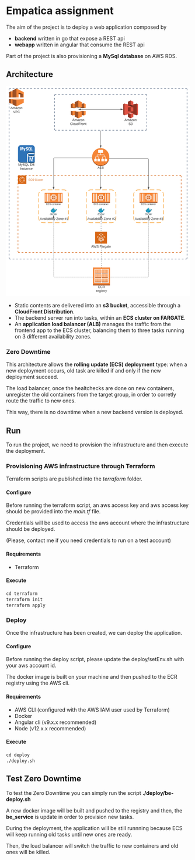 # Empatica assignment #

The aim of the project is to deploy a web application composed by
* **backend** written in go that expose a REST api
* **webapp** written in angular that consume the REST api

Part of the project is also provisioning a **MySql database** on AWS RDS.

## Architecture ##

![](./assets/architecture.svg)

- Static contents are delivered into an **s3 bucket**, accessible through a **CloudFront Distribution**.
- The backend server run into tasks, within an **ECS cluster on FARGATE**.
- An **application load balancer (ALB)** manages the traffic from the frontend app to the ECS cluster, balancing them to three tasks running on 3 different availability zones.

### Zero Downtime ###

This architecture allows the **rolling update (ECS) deployment** type: when a new deployment occurs, old task are killed if and only if the new deployment succeed.

The load balancer, once the healtchecks are done on new containers, unregister the old containers from the target group, in order to corretly route the traffic to new ones.

This way, there is no downtime when a new backend version is deployed.

## Run ##

To run the project, we need to provision the infrastructure and then execute the deployment.

### Provisioning AWS infrastructure through Terraform ###

Terraform scripts are published into the _terraform_ folder.

#### Configure ####

Before running the terraform script, an aws access key and aws access key should be provided into the _main.tf_ file.

Credentials will be used to access the aws account where the infrastructure should be deployed.

(Please, contact me if you need credentials to run on a test account)

#### Requirements ####

* Terraform

#### Execute ####

```shell
cd terraform
terraform init
terraform apply
```

### Deploy ###

Once the infrastructure has been created, we can deploy the application.

#### Configure ####

Before running the deploy script, please update the deploy/setEnv.sh with your aws account id.

The docker image is built on your machine and then pushed to the ECR registry using the AWS cli.

#### Requirements ####

- AWS CLI (configured with the AWS IAM user used by Terraform)
- Docker
- Angular cli (v9.x.x recommended)
- Node (v12.x.x recommended)

#### Execute ####

```shell
cd deploy
./deploy.sh
```

## Test Zero Downtime ##

To test the Zero Downtime you can simply run the script **./deploy/be-deploy.sh**

A new docker image will be built and pushed to the registry and then, the **be_service** is update in order to provision new tasks.

During the deployment, the application will be still runnning because ECS will keep running old tasks until new ones are ready.

Then, the load balancer will switch the traffic to new containers and old ones will be killed.

